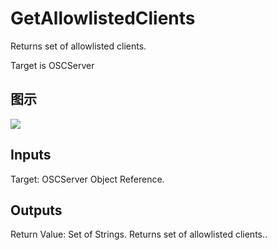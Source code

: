 # GetAllowlistedClients

Returns set of allowlisted clients.

Target is OSCServer

## 图示

![]($-20221218-18052980.png)

## Inputs

Target: OSCServer Object Reference.  

## Outputs

Return Value: Set of Strings. Returns set of allowlisted clients..

